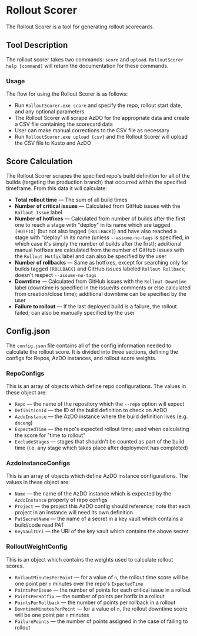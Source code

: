 # Rollout Scorer

The Rollout Scorer is a tool for generating rollout scorecards.

## Tool Description
The rollout scorer takes two commands: `score` and `upload`. `RolloutScorer help [command]` will return the documentation for these commands.

### Usage

The flow for using the Rollout Scorer is as follows:
* Run `RolloutScorer.exe score` and specify the repo, rollout start date, and any optional parameters
* The Rollout Scorer will scrape AzDO for the appropriate data and create a CSV file containing the scorecard data
* User can make manual corrections to the CSV file as necessary
* Run `RolloutScorer.exe upload {csv}` and the Rollout Scorer will upload the CSV file to Kusto and AzDO

## Score Calculation
The Rollout Scorer scrapes the specified repo's build definition for all of the builds (targeting the production branch) that occurred within the specified timeframe. From this data it will calculate:

* **Total rollout time** &mdash; The sum of all build times
* **Number of critical issues** &mdash; Calculated from GitHub issues with the `Rollout Issue` label
* **Number of hotfixes** &mdash; Calculated from number of builds after the first one to reach a stage with "deploy" in its name which are tagged `[HOTFIX]` (but not also tagged `[ROLLBACK]`) and have also reached a stage with "deploy" in its name (unless `--assume-no-tags` is specified, in which case it's simply the number of builds after the first); additional manual hotfixes are calculated from the number of GitHub issues with the `Rollout Hotfix` label and can also be specified by the user
* **Number of rollbacks** &mdash; Same as hotfixes, except for searching only for builds tagged `[ROLLBACK]` and GitHub issues labeled `Rollout Rollback`; doesn't respect `--assume-no-tags`
* **Downtime** &mdash; Calculated from GitHub issues with the `Rollout Downtime` label (downtime is specified in the issue/its comments or else calculated from creation/close time); additional downtime can be specified by the user
* **Failure to rollout** &mdash; If the last deployed build is a failure, the rollout failed; can also be manually specified by the user 

## Config.json

The `config.json` file contains all of the config information needed to calculate the rollout score. It is divided into three sections, defining the configs for Repos, AzDO instances, and rollout score weights.

### RepoConfigs
This is an array of objects which define repo configurations. The values in these object are:

* `Repo` &mdash; the name of the repository which the `--repo` option will expect
* `DefinitionId` &mdash; the ID of the build definition to check on AzDO
* `AzdoInstance` &mdash; the AzDO instance where the build definition lives (e.g. `dnceng`)
* `ExpectedTime` &mdash; the repo's expected rollout time; used when calculating the score for "time to rollout"
* `ExcludeStages` &mdash; stages that shouldn't be counted as part of the build time (i.e. any stage which takes place after deployment has completed)

### AzdoInstanceConfigs
This is an array of objects which define AzDO instance configurations. The values in these object are:

* `Name` &mdash; the name of the AzDO instance which is expected by the `AzdoInstance` property of repo configs
* `Project` &mdash; the project this AzDO config should reference; note that each project in an instance will need its own definition
* `PatSecretName` &mdash; the name of a secret in a key vault which contains a build/code read PAT
* `KeyVaultUri` &mdash; the URI of the key vault which contains the above secret

### RolloutWeightConfig
This is an object which contains the weights used to calculate rollout scores.

* `RolloutMinutesPerPoint` &mdash; for a value of `n`, the rollout time score will be one point per `n` minutes over the repo's `ExpectedTime`
* `PointsPerIssue` &mdash; the number of points for each critical issue in a rollout
* `PointsPerHotfix` &mdash; the number of points per hotfix in a rollout
* `PointsPerRollback` &mdash; the number of points per rollback in a rollout
* `DowntimeMinutesPerPoint` &mdash; for a value of `n`, the rollout downtime score will be one point per `n` minutes
* `FailurePoints` &mdash; the number of points assigned in the case of failing to rollout